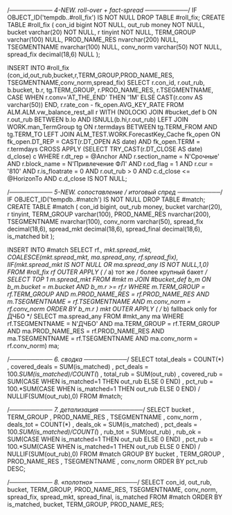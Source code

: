 /*────────── 4-NEW. roll-over + fact-spread ──────────*/
IF OBJECT_ID('tempdb..#roll_fix') IS NOT NULL DROP TABLE #roll_fix;
CREATE TABLE #roll_fix
( con_id        bigint       NOT NULL,
  out_rub       money        NOT NULL,
  bucket        varchar(20)  NOT NULL,
  r             tinyint      NOT NULL,
  TERM_GROUP    varchar(100) NULL,
  PROD_NAME_RES nvarchar(200) NULL,
  TSEGMENTNAME  nvarchar(100) NULL,
  conv_norm     varchar(50)  NOT NULL,
  spread_fix    decimal(18,6) NULL );

INSERT INTO #roll_fix
        (con_id,out_rub,bucket,r,TERM_GROUP,PROD_NAME_RES,
         TSEGMENTNAME,conv_norm,spread_fix)
SELECT  r.con_id,
        r.out_rub,
        b.bucket,
        b.r,
        tg.TERM_GROUP,
        r.PROD_NAME_RES,
        r.TSEGMENTNAME,
        CASE WHEN r.conv='AT_THE_END' THEN '1M'
             ELSE CAST(r.conv AS varchar(50)) END,
        r.rate_con - fk_open.AVG_KEY_RATE
FROM    ALM.ALM.vw_balance_rest_all r  WITH (NOLOCK)
JOIN    #bucket_def              b ON r.out_rub BETWEEN b.lo AND ISNULL(b.hi,r.out_rub)
LEFT    JOIN WORK.man_TermGroup  tg ON r.termdays BETWEEN tg.TERM_FROM AND tg.TERM_TO
LEFT    JOIN ALM_TEST.WORK.ForecastKey_Cache fk_open
           ON fk_open.DT_REP = CAST(r.DT_OPEN AS date)
          AND fk_open.TERM   = r.termdays
CROSS   APPLY (SELECT TRY_CAST(r.DT_CLOSE AS date) d_close) c
WHERE   r.dt_rep = @Anchor
  AND   r.section_name = N'Срочные'
  AND   r.block_name   = N'Привлечение ФЛ'
  AND   r.od_flag      = 1
  AND   r.cur          = '810'
  AND   r.is_floatrate = 0
  AND   r.out_rub      > 0
  AND   c.d_close      <= @HorizonTo
  AND   c.d_close      IS NOT NULL;

/*────────── 5-NEW. сопоставление / итоговый спред ──────────*/
IF OBJECT_ID('tempdb..#match') IS NOT NULL DROP TABLE #match;
CREATE TABLE #match
( con_id        bigint,
  out_rub       money,
  bucket        varchar(20),
  r             tinyint,
  TERM_GROUP    varchar(100),
  PROD_NAME_RES nvarchar(200),
  TSEGMENTNAME  nvarchar(100),
  conv_norm     varchar(50),
  spread_fix    decimal(18,6),
  spread_mkt    decimal(18,6),
  spread_final  decimal(18,6),
  is_matched    bit );

INSERT INTO #match
SELECT  rf.*,
        mkt.spread_mkt,
        COALESCE(mkt.spread_mkt, ma.spread_any, rf.spread_fix),
        IIF(mkt.spread_mkt IS NOT NULL OR ma.spread_any IS NOT NULL,1,0)
FROM    #roll_fix rf
OUTER  APPLY (   /* a) тот же / более крупный бакет */
    SELECT TOP 1 m.spread_mkt
    FROM   #mkt m
    JOIN   #bucket_def b_m ON b_m.bucket = m.bucket AND b_m.r >= rf.r
    WHERE  m.TERM_GROUP     = rf.TERM_GROUP
      AND  m.PROD_NAME_RES  = rf.PROD_NAME_RES
      AND  m.TSEGMENTNAME   = rf.TSEGMENTNAME
      AND  m.conv_norm      = rf.conv_norm
    ORDER  BY b_m.r )         mkt
OUTER  APPLY (   /* b) fallback only for ДЧБО */
    SELECT ma.spread_any
    FROM   #mkt_any ma
    WHERE  rf.TSEGMENTNAME   = N'ДЧБО'
      AND  ma.TERM_GROUP     = rf.TERM_GROUP
      AND  ma.PROD_NAME_RES  = rf.PROD_NAME_RES
      AND  ma.TSEGMENTNAME   = rf.TSEGMENTNAME
      AND  ma.conv_norm      = rf.conv_norm)  ma;

/*────────── 6. сводка ──────────*/
SELECT  total_deals   = COUNT(*) ,
        covered_deals = SUM(is_matched) ,
        pct_deals     = 100.*SUM(is_matched)/COUNT(*) ,
        total_rub     = SUM(out_rub) ,
        covered_rub   = SUM(CASE WHEN is_matched=1 THEN out_rub ELSE 0 END) ,
        pct_rub       = 100.*SUM(CASE WHEN is_matched=1 THEN out_rub ELSE 0 END)
/                   NULLIF(SUM(out_rub),0)
FROM    #match;

/*────────── 7. детализация ──────────*/
SELECT  bucket , TERM_GROUP , PROD_NAME_RES , TSEGMENTNAME , conv_norm ,
        deals_tot = COUNT(*) ,
        deals_ok  = SUM(is_matched) ,
        pct_deals = 100.*SUM(is_matched)/COUNT(*) ,
        rub_tot   = SUM(out_rub) ,
        rub_ok    = SUM(CASE WHEN is_matched=1 THEN out_rub ELSE 0 END) ,
        pct_rub   = 100.*SUM(CASE WHEN is_matched=1 THEN out_rub ELSE 0 END)
/                   NULLIF(SUM(out_rub),0)
FROM    #match
GROUP BY bucket , TERM_GROUP , PROD_NAME_RES , TSEGMENTNAME , conv_norm
ORDER  BY pct_rub DESC;

/*────────── 8. «полотно» ──────────*/
SELECT  con_id,
        out_rub,
        bucket,
        TERM_GROUP,
        PROD_NAME_RES,
        TSEGMENTNAME,
        conv_norm,
        spread_fix,
        spread_mkt,
        spread_final,
        is_matched
FROM    #match
ORDER BY is_matched, bucket, TERM_GROUP, PROD_NAME_RES;
